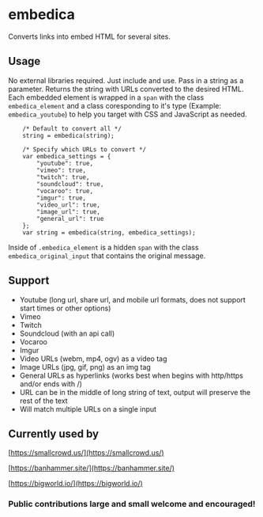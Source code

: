 # embedica

Converts links into embed HTML for several sites.

## Usage

No external libraries required. Just include and use. Pass in a string as a parameter. Returns the string with URLs converted to the desired HTML. Each embedded element is wrapped in a `span` with the class `embedica_element` and a class coresponding to it's type (Example: `embedica_youtube`) to help you target with CSS and JavaScript as needed.

```
    /* Default to convert all */
    string = embedica(string);
    
    /* Specify which URLs to convert */
    var embedica_settings = {
        "youtube": true,
        "vimeo": true,
        "twitch": true,
        "soundcloud": true,
        "vocaroo": true,
        "imgur": true,
        "video_url": true,
        "image_url": true,
        "general_url": true
    };
    var string = embedica(string, embedica_settings);
```

Inside of `.embedica_element` is a hidden `span` with the class `embedica_original_input` that contains the original message.

## Support

* Youtube (long url, share url, and mobile url formats, does not support start times or other options)
* Vimeo
* Twitch
* Soundcloud (with an api call)
* Vocaroo
* Imgur
* Video URLs (webm, mp4, ogv) as a video tag
* Image URLs (jpg, gif, png) as an img tag
* General URLs as hyperlinks (works best when begins with http/https and/or ends with /)
* URL can be in the middle of long string of text, output will preserve the rest of the text
* Will match multiple URLs on a single input

## Currently used by

[https://smallcrowd.us/](https://smallcrowd.us/)

[https://banhammer.site/](https://banhammer.site/)

[https://bigworld.io/](https://bigworld.io/)

### Public contributions large and small welcome and encouraged!
